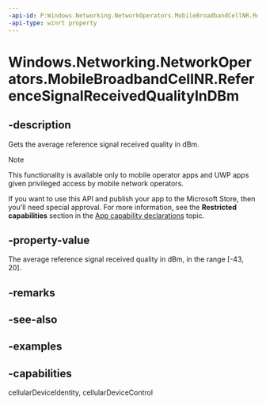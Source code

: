 ```yaml
---
-api-id: P:Windows.Networking.NetworkOperators.MobileBroadbandCellNR.ReferenceSignalReceivedQualityInDBm
-api-type: winrt property
---
```


# Windows.Networking.NetworkOperators.MobileBroadbandCellNR.ReferenceSignalReceivedQualityInDBm

<!--
public System.Nullable<double> ReferenceSignalReceivedQualityInDBm { get; }
-->

## -description

Gets the average reference signal received quality in dBm.

> [!NOTE]
> This functionality is available only to mobile operator apps and UWP apps given privileged access by mobile network operators.
> 
> If you want to use this API and publish your app to the Microsoft Store, then you'll need special approval. For more information, see the **Restricted capabilities** section in the [App capability declarations](/windows/uwp/packaging/app-capability-declarations#restricted-capabilities) topic.

## -property-value

The average reference signal received quality in dBm, in the range [-43, 20].

## -remarks

## -see-also

## -examples

## -capabilities
cellularDeviceIdentity, cellularDeviceControl
